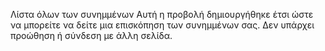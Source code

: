 Λίστα όλων των συνημμένων Αυτή η προβολή δημιουργήθηκε έτσι ώστε να μπορείτε να δείτε μια επισκόπηση των συνημμένων σας. Δεν υπάρχει προώθηση ή σύνδεση με άλλη σελίδα.